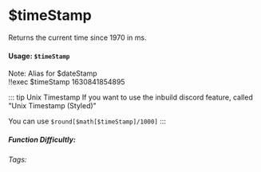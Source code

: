 # $timeStamp
Returns the current time since 1970 in ms.

#### Usage: `$timeStamp`
Note: Alias for $dateStamp
<br/>
<discord-messages>
	<discord-message :bot="false" role-color="#ffcc9a" author="Member">
		!!exec $timeStamp
	</discord-message>
	<discord-message :bot="true" role-color="#0099ff" author="Custom Command" avatar="https://media.discordapp.net/avatars/725721249652670555/781224f90c3b841ba5b40678e032f74a.webp">
		1630841854895
	</discord-message>
</discord-messages>

::: tip Unix Timestamp
If you want to use the inbuild discord feature, called "Unix Timestamp (Styled)"

You can use `$round[$math[$timeStamp]/1000]`
:::

##### Function Difficultly: <Badge type="tip" text="Easy" vertical="middle" /> 
###### Tags: <Badge type="tip" text="return" vertical="middle" /> <Badge type="tip" text="time" vertical="middle" /> <Badge type="tip" text="miliseconds" vertical="middle" />